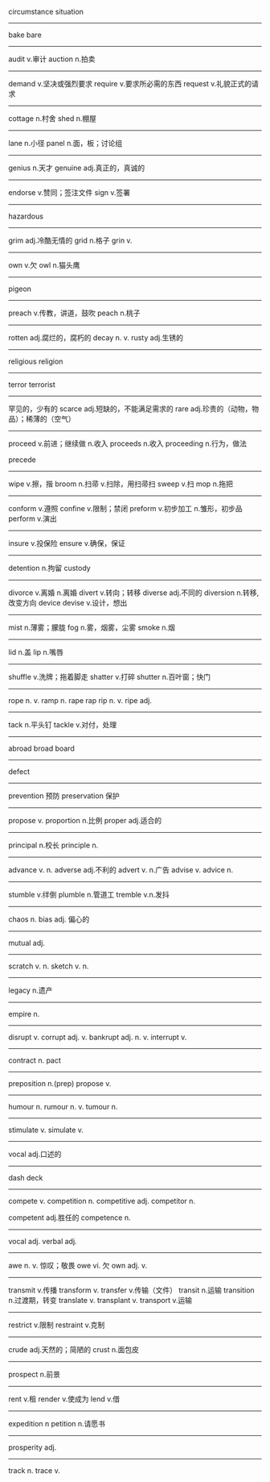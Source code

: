 circumstance
situation

---
bake
bare

---
audit           v.审计
auction         n.拍卖

---
demand          v.坚决或强烈要求
require         v.要求所必需的东西
request         v.礼貌正式的请求

---
cottage         n.村舍
shed            n.棚屋

---
lane            n.小径
panel           n.面，板；讨论组

---
genius          n.天才
genuine         adj.真正的，真诚的

---
endorse         v.赞同；签注文件
sign            v.签署

---
hazardous

---
grim            adj.冷酷无情的
grid            n.格子
grin            v.

---
own             v.欠
owl             n.猫头鹰

---
pigeon

---
preach                          v.传教，讲道，鼓吹
peach                           n.桃子

---
rotten                          adj.腐烂的，腐朽的
decay                           n. v.
rusty                           adj.生锈的

---
religious
religion

---
terror
terrorist

---
罕见的，少有的
scarce          adj.短缺的，不能满足需求的
rare            adj.珍贵的（动物，物品）；稀薄的（空气）

---
proceed         v.前进；继续做  n.收入
proceeds        n.收入
proceeding      n.行为，做法

precede

---
wipe            v.擦，揩
broom           n.扫帚 v.扫除，用扫帚扫
sweep           v.扫
mop             n.拖把

---
conform         v.遵照
confine         v.限制；禁闭
preform         v.初步加工 n.雏形，初步品
perform         v.演出

---
insure          v.投保险
ensure          v.确保，保证

---
detention       n.拘留
custody

---
divorce         v.离婚 n.离婚
divert          v.转向；转移
diverse        adj.不同的
diversion       n.转移, 改变方向
device
devise          v.设计，想出

---
mist            n.薄雾；朦胧
fog             n.雾，烟雾，尘雾
smoke           n.烟

---
lid             n.盖
lip             n.嘴唇

---
shuffle         v.洗牌；拖着脚走
shatter         v.打碎
shutter         n.百叶窗；快门

---
rope            n. v.
ramp            n.
rape
rap
rip             n. v.
ripe            adj.

---
tack            n.平头钉
tackle          v.对付，处理

---
abroad
broad
board

---
defect

---
prevention      预防
preservation    保护

---
propose         v.
proportion      n.比例
proper          adj.适合的

---
principal       n.校长
principle       n.

---
advance         v. n.
adverse         adj.不利的
advert          v. n.广告
advise          v.
advice          n.

---
stumble         v.绊倒
plumble         n.管道工
tremble         v.n.发抖

---
chaos           n.
bias            adj. 偏心的

---
mutual          adj.

---
scratch         v. n.
sketch          v. n.

---
legacy          n.遗产

---
empire          n.

---
disrupt         v.
corrupt         adj. v.
bankrupt        adj. n. v.
interrupt       v.

---
contract        n.
pact

---
preposition     n.(prep)
propose         v.

---
humour          n.
rumour          n. v.
tumour          n.

---
stimulate       v.
simulate        v.

---
vocal               adj.口述的

---
dash
deck

---
compete         v.
competition     n.
competitive     adj.
competitor      n.

competent       adj.胜任的
competence      n.

---
vocal           adj.
verbal          adj.

---
awe             n. v. 惊叹；敬畏
owe             vi. 欠
own             adj. v.

---
transmit        v.传播
transform       v.
transfer        v.传输（文件）
transit         n.运输
transition      n.过渡期，转变
translate       v.
transplant      v.
transport       v.运输

---
restrict        v.限制
restraint       v.克制

---
crude           adj.天然的；简陋的
crust           n.面包皮

---
prospect        n.前景

---
rent            v.租
render          v.使成为
lend            v.借

---
expedition      n
petition        n.请愿书

---
prosperity      adj.

---
track           n.
trace           v.
